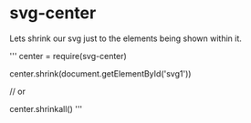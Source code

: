svg-center
=========

Lets shrink our svg just to the elements being shown within it.

'''
center = require(svg-center)

center.shrink(document.getElementById('svg1'))

// or 

center.shrinkall()
'''